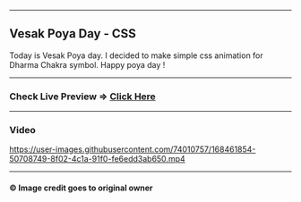 <hr />
<h2>Vesak Poya Day - CSS</h2>
<p>
  Today is Vesak Poya day. I decided to make simple css animation for Dharma
  Chakra symbol. Happy poya day !
</p>
<hr />
<h3>
  Check Live Preview =>
  <a href="http://vesak-damma-chakka-animation-2022-css.html-5.me"
    >Click Here</a
  >
</h3>
<hr />
<h3>Video</h3>


https://user-images.githubusercontent.com/74010757/168461854-50708749-8f02-4c1a-91f0-fe6edd3ab650.mp4



<hr />
<h4>&copy Image credit goes to original owner</h4>
